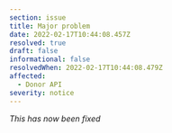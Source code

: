 ```yaml
---
section: issue
title: Major problem
date: 2022-02-17T10:44:08.457Z
resolved: true
draft: false
informational: false
resolvedWhen: 2022-02-17T10:44:08.479Z
affected:
  - Donor API
severity: notice
---
```

*This has now been fixed*